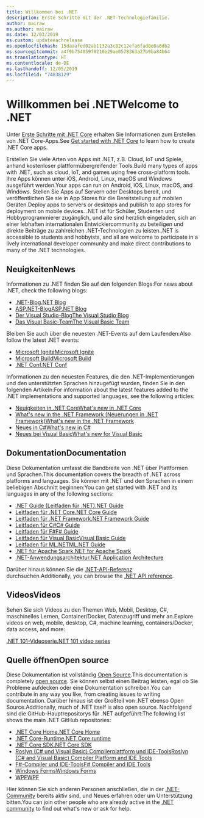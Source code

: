 ```yaml
---
title: Willkommen bei .NET
description: Erste Schritte mit der .NET-Technologiefamilie.
author: mairaw
ms.author: mairaw
ms.date: 12/03/2019
ms.custom: updateeachrelease
ms.openlocfilehash: 15daaafed02ab1132a3c82c12efa6fad0e0a6db2
ms.sourcegitcommit: a4f9b754059f0210e29ae0578363a27b9ba84b64
ms.translationtype: HT
ms.contentlocale: de-DE
ms.lasthandoff: 12/05/2019
ms.locfileid: "74838129"
---
```

# <a name="welcome-to-net"></a><span data-ttu-id="a628c-103">Willkommen bei .NET</span><span class="sxs-lookup"><span data-stu-id="a628c-103">Welcome to .NET</span></span>

<span data-ttu-id="a628c-104">Unter [Erste Schritte mit .NET Core](core/get-started.md) erhalten Sie Informationen zum Erstellen von .NET Core-Apps.</span><span class="sxs-lookup"><span data-stu-id="a628c-104">See [Get started with .NET Core](core/get-started.md) to learn how to create .NET Core apps.</span></span>

<span data-ttu-id="a628c-105">Erstellen Sie viele Arten von Apps mit .NET, z.B. Cloud, IoT und Spiele, anhand kostenloser plattformübergreifender Tools.</span><span class="sxs-lookup"><span data-stu-id="a628c-105">Build many types of apps with .NET, such as cloud, IoT, and games using free cross-platform tools.</span></span> <span data-ttu-id="a628c-106">Ihre Apps können unter iOS, Android, Linux, macOS und Windows ausgeführt werden.</span><span class="sxs-lookup"><span data-stu-id="a628c-106">Your apps can run on Android, iOS, Linux, macOS, and Windows.</span></span> <span data-ttu-id="a628c-107">Stellen Sie Apps auf Servern oder Desktops bereit, und veröffentlichen Sie sie in App Stores für die Bereitstellung auf mobilen Geräten.</span><span class="sxs-lookup"><span data-stu-id="a628c-107">Deploy apps to servers or desktops and publish to app stores for deployment on mobile devices.</span></span> <span data-ttu-id="a628c-108">.NET ist für Schüler, Studenten und Hobbyprogrammierer zugänglich, und alle sind herzlich eingeladen, sich an einer lebhaften internationalen Entwicklercommunity zu beteiligen und direkte Beiträge zu zahlreichen .NET-Technologien zu leisten.</span><span class="sxs-lookup"><span data-stu-id="a628c-108">.NET is accessible to students and hobbyists, and all are welcome to participate in a lively international developer community and make direct contributions to many of the .NET technologies.</span></span>

## <a name="news"></a><span data-ttu-id="a628c-109">Neuigkeiten</span><span class="sxs-lookup"><span data-stu-id="a628c-109">News</span></span>

<span data-ttu-id="a628c-110">Informationen zu .NET finden Sie auf den folgenden Blogs:</span><span class="sxs-lookup"><span data-stu-id="a628c-110">For news about .NET, check the following blogs:</span></span>

- [<span data-ttu-id="a628c-111">.NET-Blog</span><span class="sxs-lookup"><span data-stu-id="a628c-111">.NET Blog</span></span>](https://devblogs.microsoft.com/dotnet/)
- [<span data-ttu-id="a628c-112">ASP.NET-Blog</span><span class="sxs-lookup"><span data-stu-id="a628c-112">ASP.NET Blog</span></span>](https://devblogs.microsoft.com/aspnet/)
- [<span data-ttu-id="a628c-113">Der Visual Studio-Blog</span><span class="sxs-lookup"><span data-stu-id="a628c-113">The Visual Studio Blog</span></span>](https://devblogs.microsoft.com/visualstudio/)
- [<span data-ttu-id="a628c-114">Das Visual Basic-Team</span><span class="sxs-lookup"><span data-stu-id="a628c-114">The Visual Basic Team</span></span>](https://devblogs.microsoft.com/vbteam/)

<span data-ttu-id="a628c-115">Bleiben Sie auch über die neuesten .NET-Events auf dem Laufenden:</span><span class="sxs-lookup"><span data-stu-id="a628c-115">Also follow the latest .NET events:</span></span>

- [<span data-ttu-id="a628c-116">Microsoft Ignite</span><span class="sxs-lookup"><span data-stu-id="a628c-116">Microsoft Ignite</span></span>](https://www.microsoft.com/ignite)
- [<span data-ttu-id="a628c-117">Microsoft Build</span><span class="sxs-lookup"><span data-stu-id="a628c-117">Microsoft Build</span></span>](https://www.microsoft.com/build)
- [<span data-ttu-id="a628c-118">.NET Conf</span><span class="sxs-lookup"><span data-stu-id="a628c-118">.NET Conf</span></span>](https://www.dotnetconf.net/)

<span data-ttu-id="a628c-119">Informationen zu den neuesten Features, die den .NET-Implementierungen und den unterstützten Sprachen hinzugefügt wurden, finden Sie in den folgenden Artikeln:</span><span class="sxs-lookup"><span data-stu-id="a628c-119">For information about the latest features added to the .NET implementations and supported languages, see the following articles:</span></span>

- [<span data-ttu-id="a628c-120">Neuigkeiten in .NET Core</span><span class="sxs-lookup"><span data-stu-id="a628c-120">What's new in .NET Core</span></span>](core/whats-new/index.md)
- [<span data-ttu-id="a628c-121">What's new in the .NET Framework (Neuerungen in .NET Framework)</span><span class="sxs-lookup"><span data-stu-id="a628c-121">What's new in the .NET Framework</span></span>](framework/whats-new/index.md)
- [<span data-ttu-id="a628c-122">Neues in C#</span><span class="sxs-lookup"><span data-stu-id="a628c-122">What's new in C#</span></span>](csharp/whats-new/index.md)
- [<span data-ttu-id="a628c-123">Neues bei Visual Basic</span><span class="sxs-lookup"><span data-stu-id="a628c-123">What's new for Visual Basic</span></span>](visual-basic/getting-started/whats-new.md)

## <a name="documentation"></a><span data-ttu-id="a628c-124">Dokumentation</span><span class="sxs-lookup"><span data-stu-id="a628c-124">Documentation</span></span>

<span data-ttu-id="a628c-125">Diese Dokumentation umfasst die Bandbreite von .NET über Plattformen und Sprachen.</span><span class="sxs-lookup"><span data-stu-id="a628c-125">This documentation covers the breadth of .NET across platforms and languages.</span></span> <span data-ttu-id="a628c-126">Sie können mit .NET und den Sprachen in einem beliebigen Abschnitt beginnen:</span><span class="sxs-lookup"><span data-stu-id="a628c-126">You can get started with .NET and its languages in any of the following sections:</span></span>

- [<span data-ttu-id="a628c-127">.NET Guide (Leitfaden für .NET)</span><span class="sxs-lookup"><span data-stu-id="a628c-127">.NET Guide</span></span>](standard/index.md)
- [<span data-ttu-id="a628c-128">Leitfaden für .NET Core</span><span class="sxs-lookup"><span data-stu-id="a628c-128">.NET Core Guide</span></span>](core/index.md)
- [<span data-ttu-id="a628c-129">Leitfaden für .NET Framework</span><span class="sxs-lookup"><span data-stu-id="a628c-129">.NET Framework Guide</span></span>](framework/index.md)
- [<span data-ttu-id="a628c-130">Leitfaden für C#</span><span class="sxs-lookup"><span data-stu-id="a628c-130">C# Guide</span></span>](csharp/index.yml)
- [<span data-ttu-id="a628c-131">Leitfaden für F#</span><span class="sxs-lookup"><span data-stu-id="a628c-131">F# Guide</span></span>](fsharp/index.yml)
- [<span data-ttu-id="a628c-132">Leitfaden für Visual Basic</span><span class="sxs-lookup"><span data-stu-id="a628c-132">Visual Basic Guide</span></span>](visual-basic/index.yml)
- [<span data-ttu-id="a628c-133">Leitfaden für ML.NET</span><span class="sxs-lookup"><span data-stu-id="a628c-133">ML.NET Guide</span></span>](machine-learning/index.yml)
- [<span data-ttu-id="a628c-134">.NET für Apache Spark</span><span class="sxs-lookup"><span data-stu-id="a628c-134">.NET for Apache Spark</span></span>](spark/index.yml)
- [<span data-ttu-id="a628c-135">.NET-Anwendungsarchitektur</span><span class="sxs-lookup"><span data-stu-id="a628c-135">.NET Application Architecture</span></span>](architecture/index.yml)

<span data-ttu-id="a628c-136">Darüber hinaus können Sie die [.NET-API-Referenz](/dotnet/api) durchsuchen.</span><span class="sxs-lookup"><span data-stu-id="a628c-136">Additionally, you can browse the [.NET API reference](/dotnet/api).</span></span>

## <a name="videos"></a><span data-ttu-id="a628c-137">Videos</span><span class="sxs-lookup"><span data-stu-id="a628c-137">Videos</span></span>

<span data-ttu-id="a628c-138">Sehen Sie sich Videos zu den Themen Web, Mobil, Desktop, C#, maschinelles Lernen, Container/Docker, Datenzugriff und mehr an.</span><span class="sxs-lookup"><span data-stu-id="a628c-138">Explore videos on web, mobile, desktop, C#, machine learning, containers/Docker, data access, and more:</span></span>

[<span data-ttu-id="a628c-139">.NET 101-Videoserie</span><span class="sxs-lookup"><span data-stu-id="a628c-139">.NET 101 video series</span></span>](https://dotnet.microsoft.com/learn/videos)

## <a name="open-source"></a><span data-ttu-id="a628c-140">Quelle öffnen</span><span class="sxs-lookup"><span data-stu-id="a628c-140">Open source</span></span>

<span data-ttu-id="a628c-141">Diese Dokumentation ist vollständig [Open Source](https://github.com/dotnet/docs).</span><span class="sxs-lookup"><span data-stu-id="a628c-141">This documentation is completely [open source](https://github.com/dotnet/docs).</span></span> <span data-ttu-id="a628c-142">Sie können selbst einen Beitrag leisten, egal ob Sie Probleme aufdecken oder eine Dokumentation schreiben.</span><span class="sxs-lookup"><span data-stu-id="a628c-142">You can contribute in any way you like, from creating issues to writing documentation.</span></span> <span data-ttu-id="a628c-143">Darüber hinaus ist der Großteil von .NET ebenso Open Source.</span><span class="sxs-lookup"><span data-stu-id="a628c-143">Additionally, much of .NET itself is also open source.</span></span> <span data-ttu-id="a628c-144">Nachfolgend sind die GitHub-Hauptrepositorys für .NET aufgeführt:</span><span class="sxs-lookup"><span data-stu-id="a628c-144">The following list shows the main .NET GitHub repositories:</span></span>

- [<span data-ttu-id="a628c-145">.NET Core Home</span><span class="sxs-lookup"><span data-stu-id="a628c-145">.NET Core Home</span></span>](https://github.com/dotnet/core)
- [<span data-ttu-id="a628c-146">.NET Core-Runtime</span><span class="sxs-lookup"><span data-stu-id="a628c-146">.NET Core runtime</span></span>](https://github.com/dotnet/runtime)
- [<span data-ttu-id="a628c-147">.NET Core SDK</span><span class="sxs-lookup"><span data-stu-id="a628c-147">.NET Core SDK</span></span>](https://github.com/dotnet/sdk)
- [<span data-ttu-id="a628c-148">Roslyn (C# und Visual Basic) Compilerplattform und IDE-Tools</span><span class="sxs-lookup"><span data-stu-id="a628c-148">Roslyn (C# and Visual Basic) Compiler Platform and IDE Tools</span></span>](https://github.com/dotnet/roslyn)
- [<span data-ttu-id="a628c-149">F#-Compiler und IDE-Tools</span><span class="sxs-lookup"><span data-stu-id="a628c-149">F# Compiler and IDE Tools</span></span>](https://github.com/dotnet/fsharp)
- [<span data-ttu-id="a628c-150">Windows Forms</span><span class="sxs-lookup"><span data-stu-id="a628c-150">Windows Forms</span></span>](https://github.com/dotnet/winforms)
- [<span data-ttu-id="a628c-151">WPF</span><span class="sxs-lookup"><span data-stu-id="a628c-151">WPF</span></span>](https://github.com/dotnet/wpf)

<span data-ttu-id="a628c-152">Hier können Sie sich anderen Personen anschließen, die in der [.NET-Community](https://dotnet.microsoft.com/platform/community) bereits aktiv sind, und Neues erfahren oder um Unterstützung bitten.</span><span class="sxs-lookup"><span data-stu-id="a628c-152">You can join other people who are already active in the [.NET community](https://dotnet.microsoft.com/platform/community) to find out what's new or ask for help.</span></span>
